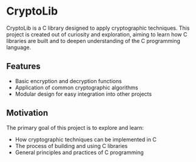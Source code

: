 # CryptoLib

CryptoLib is a C library designed to apply cryptographic techniques. This project is created out of curiosity and exploration, aiming to learn how C libraries are built and to deepen understanding of the C programming language.

## Features

- Basic encryption and decryption functions
- Application of common cryptographic algorithms
- Modular design for easy integration into other projects

## Motivation

The primary goal of this project is to explore and learn:
- How cryptographic techniques can be implemented in C
- The process of building and using C libraries
- General principles and practices of C programming

<!-- ## Installation

To build and use CryptoLib, follow these steps:

1. Clone the repository:
    ```sh
    git clone https://github.com/yourusername/cryptolib.git
    ```

2. Navigate to the project directory:
    ```sh
    cd cryptolib
    ```

3. Compile the library:
    ```sh
    gcc -c cryptolib.c -o cryptolib.o
    gcc -shared -o libcryptolib.so cryptolib.o
    ```

4. Include and link the library in your C projects:
    ```c
    #include "cryptolib.h"

    // Compile your project with the library
    gcc -L. -o yourproject yourproject.c -lcryptolib
    ```

## Usage

Here is a simple example of how to use CryptoLib in your C code:

```c
#include <stdio.h>
#include "cryptolib.h"

int main() {
    char *plaintext = "Hello, World!";
    char encrypted[256];
    char decrypted[256];

    // Encrypt the plaintext
    encrypt(plaintext, encrypted);
    printf("Encrypted: %s\n", encrypted);

    // Decrypt the text
    decrypt(encrypted, decrypted);
    printf("Decrypted: %s\n", decrypted);

    return 0;
} -->
